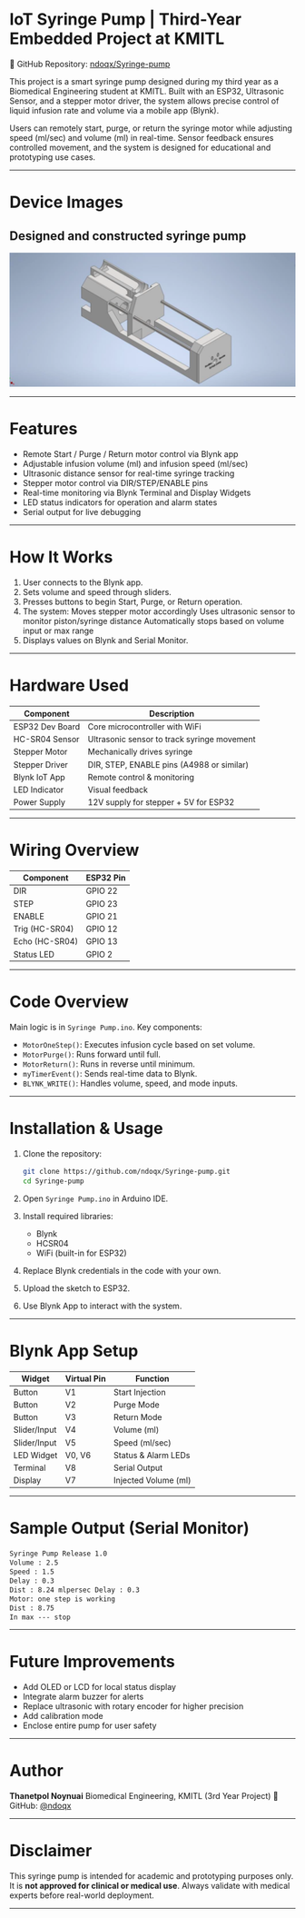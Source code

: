 # IoT Syringe Pump | Third-Year Embedded Project at KMITL

🔗 GitHub Repository: [ndoqx/Syringe-pump](https://github.com/ndoqx/Syringe-pump.git)

This project is a smart syringe pump designed during my third year as a Biomedical Engineering student at KMITL. Built with an ESP32, Ultrasonic Sensor, and a stepper motor driver, the system allows precise control of liquid infusion rate and volume via a mobile app (Blynk).

Users can remotely start, purge, or return the syringe motor while adjusting speed (ml/sec) and volume (ml) in real-time. Sensor feedback ensures controlled movement, and the system is designed for educational and prototyping use cases.

---

# Device Images

## Designed and constructed syringe pump

![Designed and constructed syringe pump](Designed%20and%20constructed%20syringe%20pump.png)


---

# Features

* Remote Start / Purge / Return motor control via Blynk app
* Adjustable infusion volume (ml) and infusion speed (ml/sec)
* Ultrasonic distance sensor for real-time syringe tracking
* Stepper motor control via DIR/STEP/ENABLE pins
* Real-time monitoring via Blynk Terminal and Display Widgets
* LED status indicators for operation and alarm states
* Serial output for live debugging

---

# How It Works

1. User connects to the Blynk app.
2. Sets volume and speed through sliders.
3. Presses buttons to begin Start, Purge, or Return operation.
4. The system:
   Moves stepper motor accordingly
   Uses ultrasonic sensor to monitor piston/syringe distance
   Automatically stops based on volume input or max range
5. Displays values on Blynk and Serial Monitor.

---

# Hardware Used

| Component       | Description                                 |
| --------------- | ------------------------------------------- |
| ESP32 Dev Board | Core microcontroller with WiFi              |
| HC-SR04 Sensor  | Ultrasonic sensor to track syringe movement |
| Stepper Motor   | Mechanically drives syringe                 |
| Stepper Driver  | DIR, STEP, ENABLE pins (A4988 or similar)   |
| Blynk IoT App   | Remote control & monitoring                 |
| LED Indicator   | Visual feedback                             |
| Power Supply    | 12V supply for stepper + 5V for ESP32       |

---

# Wiring Overview

| Component      | ESP32 Pin |
| -------------- | --------- |
| DIR            | GPIO 22   |
| STEP           | GPIO 23   |
| ENABLE         | GPIO 21   |
| Trig (HC-SR04) | GPIO 12   |
| Echo (HC-SR04) | GPIO 13   |
| Status LED     | GPIO 2    |

---

# Code Overview

Main logic is in `Syringe Pump.ino`.
Key components:

* `MotorOneStep()`: Executes infusion cycle based on set volume.
* `MotorPurge()`: Runs forward until full.
* `MotorReturn()`: Runs in reverse until minimum.
* `myTimerEvent()`: Sends real-time data to Blynk.
* `BLYNK_WRITE()`: Handles volume, speed, and mode inputs.

---

# Installation & Usage

1. Clone the repository:

   ```bash
   git clone https://github.com/ndoqx/Syringe-pump.git
   cd Syringe-pump
   ```

2. Open `Syringe Pump.ino` in Arduino IDE.

3. Install required libraries:

   * Blynk
   * HCSR04
   * WiFi (built-in for ESP32)

4. Replace Blynk credentials in the code with your own.

5. Upload the sketch to ESP32.

6. Use Blynk App to interact with the system.

---

# Blynk App Setup

| Widget       | Virtual Pin | Function             |
| ------------ | ----------- | -------------------- |
| Button       | V1          | Start Injection      |
| Button       | V2          | Purge Mode           |
| Button       | V3          | Return Mode          |
| Slider/Input | V4          | Volume (ml)          |
| Slider/Input | V5          | Speed (ml/sec)       |
| LED Widget   | V0, V6      | Status & Alarm LEDs  |
| Terminal     | V8          | Serial Output        |
| Display      | V7          | Injected Volume (ml) |

---

# Sample Output (Serial Monitor)

```
Syringe Pump Release 1.0
Volume : 2.5
Speed : 1.5
Delay : 0.3
Dist : 8.24 mlpersec Delay : 0.3
Motor: one step is working
Dist : 8.75
In max --- stop
```

---

# Future Improvements

* Add OLED or LCD for local status display
* Integrate alarm buzzer for alerts
* Replace ultrasonic with rotary encoder for higher precision
* Add calibration mode
* Enclose entire pump for user safety

---

# Author

**Thanetpol Noynuai**
Biomedical Engineering, KMITL (3rd Year Project)
🔗 GitHub: [@ndoqx](https://github.com/ndoqx)

---

# Disclaimer

This syringe pump is intended for academic and prototyping purposes only. It is **not approved for clinical or medical use**. Always validate with medical experts before real-world deployment.

---

